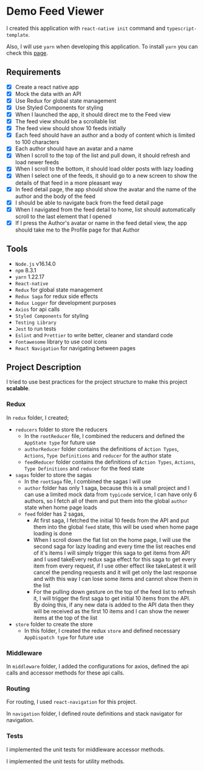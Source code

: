 # Demo Feed Viewer

I created this application with `react-native init` command and `typescript-template`.

Also, I will use `yarn` when developing this application. To install `yarn` you can check this [page](https://classic.yarnpkg.com/lang/en/docs/install/).

## Requirements

- [x] Create a react native app
- [x] Mock the data with an API
- [x] Use Redux for global state management
- [x] Use Styled Components for styling
- [x] When I launched the app, it should direct me to the Feed view
- [x] The feed view should be a scrollable list
- [x] The feed view should show 10 feeds initially
- [x] Each feed should have an author and a body of content which is limited to 100 characters
- [x] Each author should have an avatar and a name
- [x] When I scroll to the top of the list and pull down, it should refresh and load newer feeds
- [x] When I scroll to the bottom, it should load older posts with lazy loading
- [x] When I select one of the feeds, it should go to a new screen to show the details of that feed in a more pleasant way
- [x] In feed detail page, the app should show the avatar and the name of the author and the body of the feed
- [x] I should be able to navigate back from the feed detail page
- [x] When I navigated from the feed detail to home, list should automatically scroll to the last element that I opened
- [x] If I press the Author's avatar or name in the feed detail view, the app should take me to the Profile page for that Author

## Tools

- `Node.js` v16.14.0
- `npm` 8.3.1
- `yarn` 1.22.17
- `React-native`
- `Redux` for global state management
- `Redux Saga` for redux side effects
- `Redux Logger` for development purposes
- `Axios` for api calls
- `Styled Components` for styling
- `Testing Library`
- `Jest` to run tests
- `Eslint` and `Prettier` to write better, cleaner and standard code
- `Fontawesome` library to use cool icons
- `React Navigation` for navigating between pages

## Project Description

I tried to use best practices for the project structure to make this project **scalable**.

### **Redux**

In `redux` folder, I created;

- `reducers` folder to store the reducers
  - In the `rootReducer` file, I combined the reducers and defined the `AppState type` for future use
  - `authorReducer` folder contains the definitions of `Action Types`, `Actions`, `Type Definitions` and `reducer` for the author state
  - `feedReducer` folder contains the definitions of `Action Types`, `Actions`, `Type Definitions` and `reducer` for the feed state
- `sagas` folder to store the sagas
  - In the `rootSaga` file, I combined the sagas I will use
  - `author` folder has only 1 saga, because this is a small project and I can use a limited mock data from `typicode` service, I can have only 6 authors, so I fetch all of them and put them into the global `author` state when home page loads
  - `feed` folder has 2 sagas,
    - At first saga, I fetched the initial 10 feeds from the API and put them into the global `feed` state, this will be used when home page loading is done
    - When I scroll down the flat list on the home page, I will use the second saga for lazy loading and every time the list reaches end of it's items I will simply trigger this saga to get items from API and I used takeEvery redux saga effect for this saga to get every item from every request, if I use other effect like takeLatest it will cancel the pending requests and it will get only the last response and with this way I can lose some items and cannot show them in the list
    - For the pulling down gesture on the top of the feed list to refresh it, I will trigger the first saga to get initial 10 items from the API. By doing this, if any new data is added to the API data then they will be received as the first 10 items and I can show the newer items at the top of the list
- `store` folder to create the store
  - In this folder, I created the redux `store` and defined necessary `AppDispatch type` for future use

### **Middleware**

In `middleware` folder, I added the configurations for axios, defined the api calls and accessor methods for these api calls.

### **Routing**

For routing, I used `react-navigation` for this project.

In `navigation` folder, I defined route definitions and stack navigator for navigation.

### **Tests**

I implemented the unit tests for middleware accessor methods.

I implemented the unit tests for utility methods.
